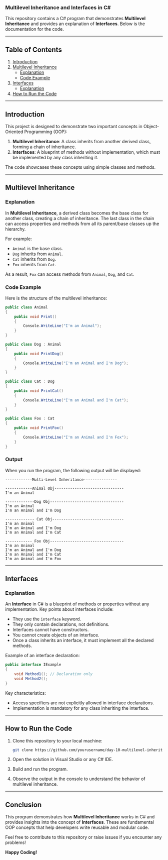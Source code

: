 
### Multilevel Inheritance and Interfaces in C#

This repository contains a C# program that demonstrates **Multilevel Inheritance** and provides an explanation of **Interfaces**. Below is the documentation for the code.

---

## Table of Contents

1. [Introduction](#introduction)
2. [Multilevel Inheritance](#multilevel-inheritance)
   - [Explanation](#explanation)
   - [Code Example](#code-example)
3. [Interfaces](#interfaces)
   - [Explanation](#explanation-1)
4. [How to Run the Code](#how-to-run-the-code)

---

## Introduction

This project is designed to demonstrate two important concepts in Object-Oriented Programming (OOP):
1. **Multilevel Inheritance**: A class inherits from another derived class, forming a chain of inheritance.
2. **Interfaces**: A blueprint of methods without implementation, which must be implemented by any class inheriting it.

The code showcases these concepts using simple classes and methods.

---

## Multilevel Inheritance

### Explanation

In **Multilevel Inheritance**, a derived class becomes the base class for another class, creating a chain of inheritance. The last class in the chain can access properties and methods from all its parent/base classes up the hierarchy.

For example:
- `Animal` is the base class.
- `Dog` inherits from `Animal`.
- `Cat` inherits from `Dog`.
- `Fox` inherits from `Cat`.

As a result, `Fox` can access methods from `Animal`, `Dog`, and `Cat`.

### Code Example

Here is the structure of the multilevel inheritance:

```csharp
public class Animal
{
    public void Print()
    {
        Console.WriteLine("I'm an Animal");
    }
}

public class Dog : Animal
{
    public void PrintDog()
    {
        Console.WriteLine("I'm an Animal and I'm Dog");
    }
}

public class Cat : Dog
{
    public void PrintCat()
    {
        Console.WriteLine("I'm an Animal and I'm Cat");
    }
}

public class Fox : Cat
{
    public void PrintFox()
    {
        Console.WriteLine("I'm an Animal and I'm Fox");
    }
}
```

### Output

When you run the program, the following output will be displayed:

```
------------Multi-Level Inheritance---------------

------------Animal Obj-------------------------------
I'm an Animal

-------------Dog Obj---------------------------------
I'm an Animal
I'm an Animal and I'm Dog

------------- Cat Obj--------------------------------
I'm an Animal
I'm an Animal and I'm Dog
I'm an Animal and I'm Cat

------------ Fox Obj---------------------------------
I'm an Animal
I'm an Animal and I'm Dog
I'm an Animal and I'm Cat
I'm an Animal and I'm Fox
```

---

## Interfaces

### Explanation

An **Interface** in C# is a blueprint of methods or properties without any implementation. Key points about interfaces include:
- They use the `interface` keyword.
- They only contain declarations, not definitions.
- Interfaces cannot have constructors.
- You cannot create objects of an interface.
- Once a class inherits an interface, it must implement all the declared methods.

Example of an interface declaration:

```csharp
public interface IExample
{
    void Method1(); // Declaration only
    void Method2();
}
```

Key characteristics:
- Access specifiers are not explicitly allowed in interface declarations.
- Implementation is mandatory for any class inheriting the interface.

---

## How to Run the Code

1. Clone this repository to your local machine:
   ```bash
   git clone https://github.com/yourusername/day-10-multilevel-inheritance.git
   ```

2. Open the solution in Visual Studio or any C# IDE.

3. Build and run the program.

4. Observe the output in the console to understand the behavior of multilevel inheritance.

---

## Conclusion

This program demonstrates how **Multilevel Inheritance** works in C# and provides insights into the concept of **Interfaces**. These are fundamental OOP concepts that help developers write reusable and modular code.

Feel free to contribute to this repository or raise issues if you encounter any problems!



**Happy Coding!**
```

